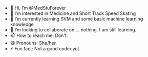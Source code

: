 - 👋 Hi, I’m @MedStuForever
- 👀 I’m interested in Medicine and Short Track Speed Skating
- 🌱 I’m currently learning SVM and some basic machine learning knowledge
- 💞️ I’m looking to collaborate on ... nothing. I am still learning.
- 📫 How to reach me: Don't.
- 😄 Pronouns: She/her.
- ⚡ Fun fact: Not a good coder yet.

<!---
MedStuForever/MedStuForever is a ✨ special ✨ repository because its `README.md` (this file) appears on your GitHub profile.
You can click the Preview link to take a look at your changes.
--->
